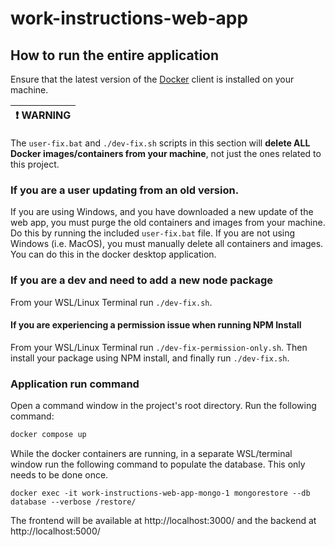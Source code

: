 # work-instructions-web-app

## How to run the entire application

Ensure that the latest version of the [Docker](https://www.docker.com/products/docker-desktop/) client is installed on your machine.

| :exclamation: WARNING |
| --------------------- |

The `user-fix.bat` and `./dev-fix.sh` scripts in this section will **delete ALL Docker images/containers from your machine**, not just the ones related to this project.

### If you are a user updating from an old version.

If you are using Windows, and you have downloaded a new update of the web app, you must purge the old containers and images from your machine.
Do this by running the included `user-fix.bat` file. If you are not using Windows (i.e. MacOS), you must manually delete all containers and images. You can do this in the docker desktop application.

### If you are a dev and need to add a new node package

From your WSL/Linux Terminal run `./dev-fix.sh`.

#### If you are experiencing a permission issue when running NPM Install

From your WSL/Linux Terminal run `./dev-fix-permission-only.sh`. Then install your package using NPM install, and finally run `./dev-fix.sh`.

### Application run command

Open a command window in the project's root directory. Run the following command:

```bash
docker compose up
```

While the docker containers are running, in a separate WSL/terminal window run the following command to populate the database. This only needs to be done once.

```
docker exec -it work-instructions-web-app-mongo-1 mongorestore --db database --verbose /restore/
```

The frontend will be available at http://localhost:3000/ and the backend at http://localhost:5000/
